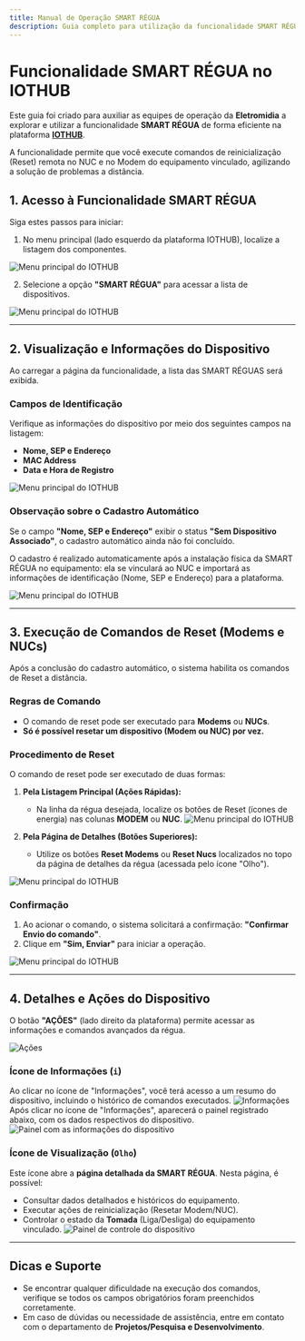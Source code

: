 ```yaml
---
title: Manual de Operação SMART RÉGUA
description: Guia completo para utilização da funcionalidade SMART RÉGUA no IOTHUB
---
```


# Funcionalidade SMART RÉGUA no IOTHUB 

Este guia foi criado para auxiliar as equipes de operação da **Eletromidia** a explorar e utilizar a funcionalidade **SMART RÉGUA** de forma eficiente na plataforma <a href="https://iothub.eletromidia.com.br/" target="_blank" rel="noopener noreferrer">**IOTHUB**</a>. 

A funcionalidade permite que você execute comandos de reinicialização (Reset) remota no NUC e no Modem do equipamento vinculado, agilizando a solução de problemas a distância. 

## 1. Acesso à Funcionalidade SMART RÉGUA 

Siga estes passos para iniciar: 

1.  No menu principal (lado esquerdo da plataforma IOTHUB), localize a listagem dos componentes. 

![Menu principal do IOTHUB](../../assets/images/manual-iothub-1.png)


2.  Selecione a opção **"SMART RÉGUA"** para acessar a lista de dispositivos. 

![Menu principal do IOTHUB](../../assets/images/manual-iothub-2.png)




--- 

## 2. Visualização e Informações do Dispositivo 

Ao carregar a página da funcionalidade, a lista das SMART RÉGUAS será exibida. 

### Campos de Identificação 
Verifique as informações do dispositivo por meio dos seguintes campos na listagem: 

* **Nome, SEP e Endereço** 
* **MAC Address** 
* **Data e Hora de Registro** 

![Menu principal do IOTHUB](../../assets/images/manual-iothub-3.png)


### Observação sobre o Cadastro Automático 
Se o campo **"Nome, SEP e Endereço"** exibir o status **"Sem Dispositivo Associado"**, o cadastro automático ainda não foi concluído. 

O cadastro é realizado automaticamente após a instalação física da SMART RÉGUA no equipamento: ela se vinculará ao NUC e importará as informações de identificação (Nome, SEP e Endereço) para a plataforma. 

![Menu principal do IOTHUB](../../assets/images/manual-iothub-4.png)


--- 

## 3. Execução de Comandos de Reset (Modems e NUCs) 

Após a conclusão do cadastro automático, o sistema habilita os comandos de Reset a distância. 

### Regras de Comando 
* O comando de reset pode ser executado para **Modems** ou **NUCs**. 
* **Só é possível resetar um dispositivo (Modem ou NUC) por vez.** 

 

### Procedimento de Reset 
O comando de reset pode ser executado de duas formas: 

1.  **Pela Listagem Principal (Ações Rápidas):** 
    * Na linha da régua desejada, localize os botões de Reset (ícones de energia) nas colunas **MODEM** ou **NUC**. 
![Menu principal do IOTHUB](../../assets/images/manual-iothub-6.png)

2.  **Pela Página de Detalhes (Botões Superiores):** 
    * Utilize os botões **Reset Modems** ou **Reset Nucs** localizados no topo da página de detalhes da régua (acessada pelo ícone "Olho"). 

![Menu principal do IOTHUB](../../assets/images/manual-iothub-5.png)


### Confirmação 
1.  Ao acionar o comando, o sistema solicitará a confirmação: **"Confirmar Envio do comando"**. 
2.  Clique em **"Sim, Enviar"** para iniciar a operação. 

![Menu principal do IOTHUB](../../assets/images/manual-iothub-7.png)

--- 

## 4. Detalhes e Ações do Dispositivo 

O botão **"AÇÕES"** (lado direito da plataforma) permite acessar as informações e comandos avançados da régua. 

![Ações](../../assets/images/manual-iothub-8.png)

### Ícone de Informações (`i`) 
Ao clicar no ícone de "Informações", você terá acesso a um resumo do dispositivo, incluindo o histórico de comandos executados. 
![Informações](../../assets/images/manual-iothub-9.png)
Após clicar no ícone de "Informações", aparecerá o painel registrado abaixo, com os dados respectivos do dispositivo.
![Painel com as informações do dispositivo](../../assets/images/manual-iothub-10.png)


### Ícone de Visualização (`Olho`) 
Este ícone abre a **página detalhada da SMART RÉGUA**. Nesta página, é possível: 

* Consultar dados detalhados e históricos do equipamento. 
* Executar ações de reinicialização (Resetar Modem/NUC). 
* Controlar o estado da **Tomada** (Liga/Desliga) do equipamento vinculado. 
![Painel de controle do dispositivo](../../assets/images/manual-iothub-11.png)

--- 

## Dicas e Suporte 

* Se encontrar qualquer dificuldade na execução dos comandos, verifique se todos os campos obrigatórios foram preenchidos corretamente. 
* Em caso de dúvidas ou necessidade de assistência, entre em contato com o departamento de **Projetos/Pesquisa e Desenvolvimento**.